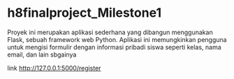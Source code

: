 # h8finalproject_Milestone1
Proyek ini merupakan aplikasi sederhana yang dibangun menggunakan Flask, sebuah framework web Python. 
Aplikasi ini memungkinkan pengguna untuk mengisi formulir dengan informasi pribadi siswa seperti kelas, nama email, dan lain sbgainya

link http://127.0.0.1:5000/register
